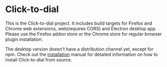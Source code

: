 # Click-to-dial
This is the Click-to-dial project. It includes build targets for Firefox and
Chrome web extensions, web(requires CORS) and Electron desktop app.
Please use the Firefox addon store or the Chrome store for regular browser
plugin installation.

The desktop version doesn't have a distribution channel
yet, except for npm. Check out the [installation](tutorial-install.html) manual
for detailed information on how to install Click-to-dial from source.
